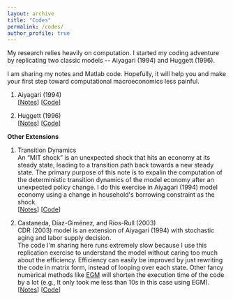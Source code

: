 ```yaml
---
layout: archive
title: "Codes"
permalink: /codes/
author_profile: true
---
```



My research relies heavily on computation. I started my coding adventure by replicating two classic models -- Aiyagari (1994) and Huggett (1996).

I am sharing my notes and Matlab code. Hopefully, it will help you and make your first step toward computational macroeconomics less painful. 

1. Aiyagari (1994)         
   \[[Notes](../files/Aiyagari.pdf)\] \[[Code](https://github.com/yanranecon/Aiyagari-1994-Replication/tree/main/Codes)\]
   
2. Huggett (1996)         
   \[[Notes]()\] \[[Code](https://github.com/yanranecon/Huggett-1996-Replication/tree/main/Codes)\]

**Other Extensions**

1. Transition Dynamics  
   An “MIT shock” is an unexpected shock that hits an economy at its steady state, leading to a transition path back towards a new steady state. The primary purpose of this note is to expalin the computation of the deterministic transition dynamics of the model economy after an unexpected policy change. I do this exercise in Aiyagari (1994) model economy using a change in household's borrowing constraint as the shock.  
   \[[Notes](../files/MIT.pdf)\] \[[Code](https://github.com/yanranecon/MIT-Shock/tree/main/Codes)\]

2. Castaneda, Díaz-Giménez, and Ríos-Rull (2003)  
   CDR (2003) model is an extension of Aiyagari (1994) with stochastic aging and labor supply decision.  
   The code I'm sharing here runs extremely slow because I use this replication exercise to understand the model without caring too much about the efficiency. Efficiency can easily be improved by just rewriting the code in matrix form, instead of looping over each state. Other fancy numerical methods like [EGM](https://www.sciencedirect.com/science/article/pii/S0165188906001783) will shorten the execution time of the code by a lot (e.g., It only took me less than 10s in this case using EGM).  
   \[[Notes](../files/CDR.pdf)\] \[[Code](https://github.com/yanranecon/CDR-2003-Replication/tree/main/Codes)\]
